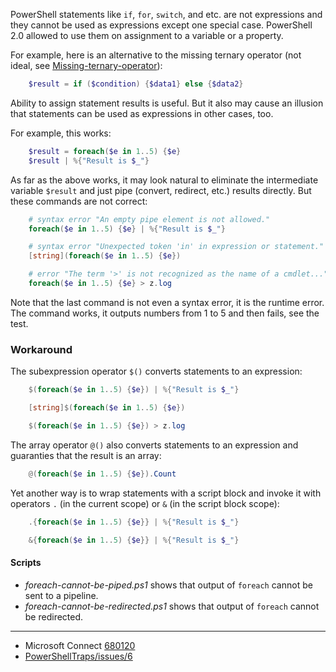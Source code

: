 
[Missing-ternary-operator]: ../Missing-ternary-operator

PowerShell statements like `if`, `for`, `switch`, and etc. are not expressions
and they cannot be used as expressions except one special case. PowerShell 2.0
allowed to use them on assignment to a variable or a property.

For example, here is an alternative to the missing ternary operator (not ideal,
see [Missing-ternary-operator]):

```powershell
    $result = if ($condition) {$data1} else {$data2}
```

Ability to assign statement results is useful. But it also may cause an
illusion that statements can be used as expressions in other cases, too.

For example, this works:

```powershell
    $result = foreach($e in 1..5) {$e}
    $result | %{"Result is $_"}
```

As far as the above works, it may look natural to eliminate the intermediate
variable `$result` and just pipe (convert, redirect, etc.) results directly.
But these commands are not correct:

```powershell
    # syntax error "An empty pipe element is not allowed."
    foreach($e in 1..5) {$e} | %{"Result is $_"}

    # syntax error "Unexpected token 'in' in expression or statement."
    [string](foreach($e in 1..5) {$e})

    # error "The term '>' is not recognized as the name of a cmdlet..."
    foreach($e in 1..5) {$e} > z.log
```

Note that the last command is not even a syntax error, it is the runtime error.
The command works, it outputs numbers from 1 to 5 and then fails, see the test.

### Workaround

The subexpression operator `$()` converts statements to an expression:

```powershell
    $(foreach($e in 1..5) {$e}) | %{"Result is $_"}

    [string]$(foreach($e in 1..5) {$e})

    $(foreach($e in 1..5) {$e}) > z.log
```

The array operator `@()` also converts statements to an expression and
guaranties that the result is an array:

```powershell
    @(foreach($e in 1..5) {$e}).Count
```

Yet another way is to wrap statements with a script block and invoke it with
operators `.` (in the current scope) or `&` (in the script block scope):

```powershell
    .{foreach($e in 1..5) {$e}} | %{"Result is $_"}

    &{foreach($e in 1..5) {$e}} | %{"Result is $_"}
```

#### Scripts

- *foreach-cannot-be-piped.ps1* shows that output of `foreach` cannot be sent to a pipeline.
- *foreach-cannot-be-redirected.ps1* shows that output of `foreach` cannot be redirected.

---

- Microsoft Connect [680120](https://connect.microsoft.com/PowerShell/feedback/details/680120)
- [PowerShellTraps/issues/6](https://github.com/nightroman/PowerShellTraps/issues/6)
